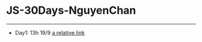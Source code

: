 # JS-30Days-NguyenChan
--------------------------
+ Day1: 13h 19/9
[a relative link](02-Clock.html)
